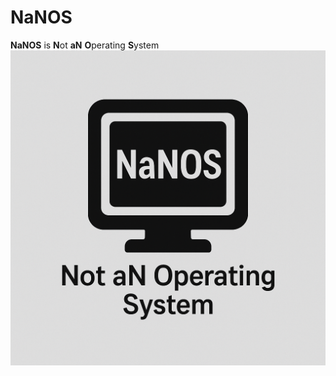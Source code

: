 # NaNOS
<b>NaNOS</b> is <b>N</b>ot <b>aN</b> <b>O</b>perating <b>S</b>ystem
!["NaNOS Logo"](https://raw.githubusercontent.com/T0KAM4K/NaNOS/refs/heads/main/NaNOS_Logo.PNG)

